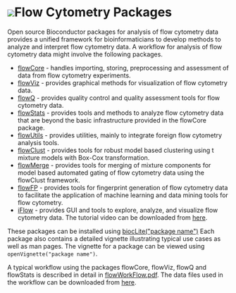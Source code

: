 ![](/images/icons/help.gif)Flow Cytometry Packages
==================================================

Open source Bioconductor packages for analysis of flow cytometry data
provides a unified framework for bioinformaticians to develop methods to
analyze and interpret flow cytometry data. A workflow for analysis of flow
cytometry data might involve the following packages.

* [flowCore](http://bioconductor.org/packages/release/bioc/html/flowCore.html) -
  handles importing, storing, preprocessing and assessment of data from flow
  cytometry experiments.
* [flowViz](http://bioconductor.org/packages/release/bioc/html/flowViz.html) -
  provides graphical methods for visualization of flow cytometry data.
* [flowQ](http://bioconductor.org/packages/release/bioc/html/flowQ.html) -
  provides quality control and quality assessment tools for flow cytometry data.
* [flowStats](http://bioconductor.org/packages/release/bioc/html/flowStats.html) -
  provides tools and methods to analyze flow cytometry data that are beyond
  the basic infrastructure provided in the flowCore package.
* [flowUtils](http://bioconductor.org/packages/release/bioc/html/flowUtils.html) -
  provides utilities, mainly to integrate foreign flow cytometry analysis
  tools.
* [flowClust](http://bioconductor.org/packages/release/bioc/html/flowClust.html) -
  provides tools for robust model based clustering using t mixture models with
  Box-Cox transformation.
* [flowMerge](http://bioconductor.org/packages/release/bioc/html/flowMerge.html) -
  provides tools for merging of mixture components for model based automated
  gating of flow cytometry data using the flowClust framework.
* [flowFP](http://bioconductor.org/packages/release/bioc/html/flowFP.html) -
  provides tools for fingerprint generation of flow cytometry data to facilitate
  the application of machine learning and data mining tools for flow cytometry.
* [iFlow](http://www.bioconductor.org/packages/release/bioc/html/iFlow.html) -
  provides GUI and tools to explore, analyze, and visualize flow cytometry data.
  The tutorial video can be downloaded from
  [here](../flowcytometry/tutorial.mpeg).

These packages can be installed using [biocLite("package name")](/install/)
Each package also contains a detailed vignette illustrating typical use cases
as well as man pages. The vignette for a package can be viewed using
`openVignette("package name")`.

A typical workflow using the packages flowCore, flowViz, flowQ and flowStats
is described in detail in [flowWorkFlow.pdf](../flowcytometry/flowWorkFlow.pdf).
The data files used in the workflow can be downloaded from
[here](../flowcytometry/dataFiles.tar).
